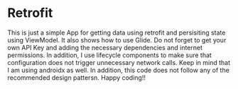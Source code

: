 # Retrofit
This is just a simple App for getting data using retrofit and persisiting state using ViewModel. It also shows how to use Glide. Do not forget to get your own API Key and adding the necessary dependencies and internet permissions. 
In addition, I use lifecycle components to make sure that configuration does not trigger unnecessary network calls.
Keep in mind that I am using androidx as well. In addition, this code does not follow any of the recommended design pattersn.
Happy coding!!
